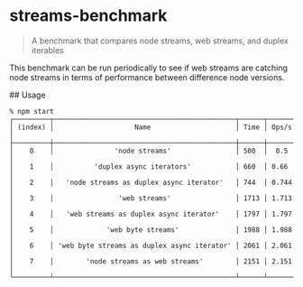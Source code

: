 # streams-benchmark

> A benchmark that compares node streams, web streams, and duplex iterables

This benchmark can be run periodically to see if web streams are catching node streams in terms of performance between difference node versions.

## Usage

```console
% npm start
┌─────────┬─────────────────────────────────────────────┬──────┬───────┐
│ (index) │                    Name                     │ Time │ Ops/s │
├─────────┼─────────────────────────────────────────────┼──────┼───────┤
│    0    │               'node streams'                │ 500  │  0.5  │
│    1    │          'duplex async iterators'           │ 660  │ 0.66  │
│    2    │   'node streams as duplex async iterator'   │ 744  │ 0.744 │
│    3    │                'web streams'                │ 1713 │ 1.713 │
│    4    │   'web streams as duplex async iterator'    │ 1797 │ 1.797 │
│    5    │             'web byte streams'              │ 1988 │ 1.988 │
│    6    │ 'web byte streams as duplex async iterator' │ 2061 │ 2.061 │
│    7    │        'node streams as web streams'        │ 2151 │ 2.151 │
└─────────┴─────────────────────────────────────────────┴──────┴───────┘
```